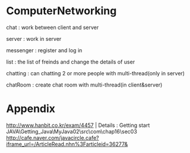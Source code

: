 # ComputerNetworking

chat : work between client and server

server : work in server

messenger : register and log in

list : the list of freinds and change the details of user

chatting : can chatting 2 or more people with multi-thread(only in server)

chatRoom : create chat room with multi-thread(in client&server)


# Appendix

http://www.hanbit.co.kr/exam/4457  |  Details : Getting start JAVA\Getting_Java\MyJava02\src\com\chap16\sec03
http://cafe.naver.com/javacircle.cafe?iframe_url=/ArticleRead.nhn%3Farticleid=36277&
